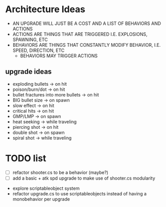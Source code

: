 # Architecture Ideas
 * AN UPGRADE WILL JUST BE A COST AND A LIST OF BEHAVIORS AND ACTIONS
 * ACTIONS ARE THINGS THAT ARE TRIGGERED I.E. EXPLOSIONS, SPAWNING, ETC
 * BEHAVIORS ARE THINGS THAT CONSTANTLY MODIFY BEHAVIOR, I.E. SPEED, DIRECTION, ETC
   * BEHAVIORS MAY TRIGGER ACTIONS
## upgrade ideas
 * exploding bullets -> on hit
 * poison/burn/dot -> on hit
 * bullet fractures into more bullets -> on hit
 * BIG bullet size -> on spawn
 * slow effect -> on hit
 * critical hits -> on hit
 * GMP/LMP -> on spawn
 * heat seeking -> while traveling
 * piercing shot -> on hit
 * double shot -> on spawn
 * spiral shot -> while traveling

# TODO list
- [ ] refactor shooter.cs to be a behavior (maybe?)
- [ ] add a basic + atk spd upgrade to make use of shooter.cs modularity
- explore scriptableobject system
- refactor upgrade.cs to use scriptableobjects instead of having a monobehavior per upgrade